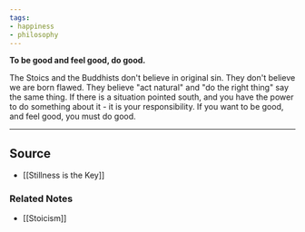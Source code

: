 ```yaml
---
tags:
- happiness
- philosophy
---
```

**To be good and feel good, do good.**

The Stoics and the Buddhists don't believe in original sin. They don't believe we are born flawed. They believe "act natural" and "do the right thing" say the same thing. If there is a situation pointed south, and you have the power to do something about it - it is your responsibility. If you want to be good, and feel good, you must do good.

---

## Source
- [[Stillness is the Key]]

### Related Notes
- [[Stoicism]]